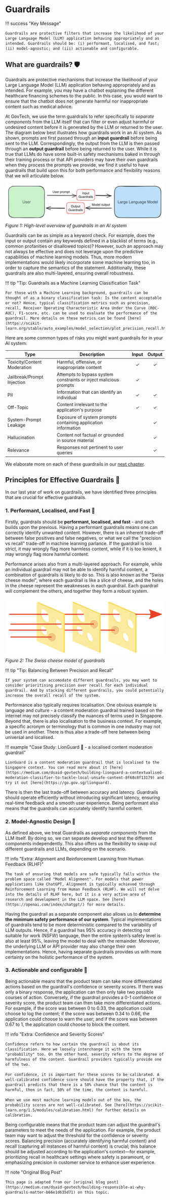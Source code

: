# Guardrails

!!! success "Key Message"

    Guardrails are protective filters that increase the likelihood of your Large Language Model (LLM) application behaving appropriately and as intended. Guardrails should be: (i) performant, localised, and fast; (ii) model-agnostic; and (iii) actionable and configurable.

## What are guardrails? 🛡️ 

Guardrails are protective mechanisms that increase the likelihood of your Large Language Model (LLM) application behaving appropriately and as intended. For example, you may have a chatbot explaining the different healthcare financing schemes to the public. In this case, you would want to ensure that the chatbot does not generate harmful nor inappropriate content such as medical advice.

At GovTech, we use the term guardrails to refer specifically to _separate components_ from the LLM itself that can filter or even adjust harmful or undesired content before it is generated by the LLM or returned to the user. The diagram below best illustrates how guardrails work in an AI system. As shown, prompts are first passed through an **input guardrail** before being sent to the LLM. Correspondingly, the output from the LLM is then passed through an **output guardrail** before being returned to the user. While it is true that LLMs do have some built-in safety mechanisms baked in through their training process or that API providers may have their own guardrails when they process the prompts we provide, we find it useful to have guardrails that build upon this for both performance and flexibility reasons that we will articulate below.

![Guardrails](guardrails/images/guardrail_simplified.png)
_Figure 1: High-level overview of guardrails in an AI system_

Guardrails can be as simple as a keyword check. For example, does the input or output contain any keywords defined in a blacklist of terms (e.g., common profanities or disallowed topics)? However, such an approach may not always be effective and does not leverage upon the predictive capabilities of machine learning models. Thus, more modern implementations would likely incorporate some machine learning too, in order to capture the semantics of the statement. Additionally, these guardrails are also multi-layered, ensuring overall robustness.

!!! tip "Tip: Guardrails as a Machine Learning Classification Task"

    For those with a Machine Learning background, guardrails can be thought of as a binary classification task: Is the content acceptable or not? Hence, typical classification metrics such as precision, recall, Receiver Operating Characteristic Area Under the Curve (ROC-AUC), F1-score, etc. can be used to evaluate the performance of the guardrail. More details on these metrics can be found [here](https://scikit-learn.org/stable/auto_examples/model_selection/plot_precision_recall.html).

Here are some common types of risks you might want guardrails for in your AI system:

| Type | Description | Input | Output |
|------|-------------|:-----:|:------:|
| Toxicity/Content Moderation | Harmful, offensive, or inappropriate content | ✓ | ✓ |
| Jailbreak/Prompt Injection | Attempts to bypass system constraints or inject malicious prompts | ✓ | |
| PII | Information that can identify an individual | ✓ | ✓ |
| Off-Topic | Content irrelevant to the application's purpose | ✓ | ✓ |
| System-Prompt Leakage | Exposure of system prompts containing application information | | ✓ |
| Hallucination | Content not factual or grounded in source material | | ✓ |
| Relevance | Responses not pertinent to user queries | | ✓ |

We elaborate more on each of these guardrails in our [next chapter](guardrails/diff_guardrails.md).

## Principles for Effective Guardrails 🎯

In our last year of work on guardrails, we have identified three principles that are crucial for effective guardrails.

### 1. Performant, Localised, and Fast 🚀

Firstly, guardrails should be **performant, localised, and fast** - and each builds upon the previous. Having a performant guardrails means one can correctly identify unwanted content. However, there is an inherent trade-off between false positives and false negatives, or what we call the "precision vs recall" trade-off in machine learning parlance. If the guardrail is too strict, it may wrongly flag more harmless content, while if it is too lenient, it may wrongly flag more harmful content.

Performance arises also from a multi-layered approach. For example, while an individual guardrail may not be able to identify harmful content, a combination of guardrails is likely to do so. This is also known as the "Swiss cheese model", where each guardrail is like a slice of cheese, and the holes in the cheese represent the weaknesses in each guardrail. Each guardrail will complement the others, and together they form a robust system. 

![Multi-layered Approach](guardrails/images/swiss_cheese_model.png)
_Figure 2: The Swiss cheese model of guardrails_

!!! tip "Tip: Balancing Between Precision and Recall"

    If your system can accomodate different guardrails, you may want to consider prioritising precision over recall for each individual guardrail. And by stacking different guardrails, you could potentially increase the overall recall of the system.

Performance also typically requires localisation. One obvious example is language and culture - a content moderation guardrail trained based on the internet may not precisely classify the nuances of terms used in Singapore. Beyond that, there is also localisation to the business context. For example, a specific acronym or terminology that is common in one industry may not be used in another. There is thus also a trade-off here between being universal and localised. 

!!! example "Case Study: LionGuard 🦁 - a localised content moderation guardrail"

    LionGuard is a content moderation guardrail that is localised to the Singapore context. You can read more about it [here](https://medium.com/dsaid-govtech/building-lionguard-a-contextualised-moderation-classifier-to-tackle-local-unsafe-content-8f68c8f13179) and try it out [here](https://go.gov.sg/lionguard).

There is then the last trade-off between accuracy and latency. Guardrails should operate efficiently without introducing significant latency, ensuring real-time feedback and a smooth user experience. Being performant also means that the guardrails can accurately identify harmful content.

### 2. Model-Agnostic Design 🧩

As defined above, we treat Guardrails as _separate components_ from the LLM itself. By doing so, we can separate develop and test the different components independently. This also offers us the flexibility to swap out different guardrails and LLMs, depending on the scenario. 

!!! info "Extra: Alignment and Reinforcement Learning from Human Feedback (RLHF)"

    The task of ensuring that models are safe typically falls within the problem space called "Model Alignment". For models that power applications like ChatGPT, Alignment is typically achieved through Reinforcement Learning from Human Feedback (RLHF). We will not delve into the details of RLHF here, but it is a very active area of research and development in the LLM space. See [here](https://openai.com/index/chatgpt/) for more details.

Having the guardrail as a separate component also allows us to **determine the minimum safety performance of our system**. Typical implementations of guardrails tend to be more deterministic compared to the variability of LLM outputs. Hence, if a guardrail has 95% accuracy in detecting not suitable for work (NSFW) language, then the entire system’s safety level is also at least 95%, leaving the model to deal with the remainder. Moreover, the underlying LLM or API provider may also change their own implementations. Hence, having separate guardrails provides us with more certainty on the holistic performance of the system.

### 3. Actionable and configurable 🔧

Being actionable means that the product team can take more differentiated actions based on the guardrail's confidence or severity scores. If there was only a binary response, the application can then only take two possible courses of action. Conversely, if the guardrail provides a 0-1 confidence or severity score, the product team can then take more differentiated actions. For example, if the score was between 0 to 0.33, the application could choose to log the content; if the score was between 0.34 to 0.66, the application could choose to warn the user; and if the score was between 0.67 to 1, the application could choose to block the content.

!!! info "Extra: Confidence and Severity Scores"

    Confidence refers to how certain the guardrail is about its classification. Here we loosely interchange it with the term "probability" too. On the other hand, severity refers to the degree of harmfulness of the content. Guardrail providers typically provide one of the two.

    For confidence, it is important for these scores to be calibrated. A well-calibrated confidence score should have the property that, if the guardrail predicts that there is a 50% chance that the content is harmful, then in fact, 50% of the time, the content is harmful. 

    When we use most machine learning models out of the box, the probability scores are not well-calibrated. See [here](https://scikit-learn.org/1.5/modules/calibration.html) for further details on calibration.

Being configurable means that the product team can adjust the guardrail's parameters to meet the needs of the application. For example, the product team may want to adjust the threshold for the confidence or severity scores. Balancing precision (accurately identifying harmful content) and recall (capturing all instances of harmful content) is crucial; this balance should be adjusted according to the application's context—for example, prioritizing recall in healthcare settings where safety is paramount, or emphasizing precision in customer service to enhance user experience.

!!! note "Original Blog Post"

    This page is adapted from our [original blog post](https://medium.com/dsaid-govtech/building-responsible-ai-why-guardrails-matter-b66e1d635d71) on this topic.